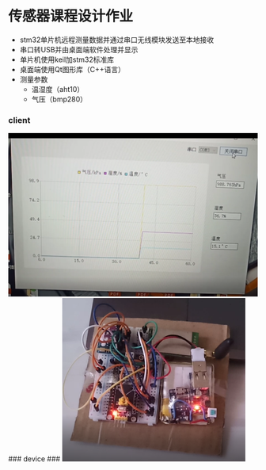 # 传感器课程设计作业 #
 - stm32单片机远程测量数据并通过串口无线模块发送至本地接收
 - 串口转USB并由桌面端软件处理并显示
 - 单片机使用keil加stm32标准库
 - 桌面端使用Qt图形库（C++语言）
 - 测量参数
 	- 温湿度（aht10）
 	- 气压（bmp280）
### client ###
<img src="./document/client.PNG" height="330" >
### device ###
<img src="./document/device.PNG" height="330" >